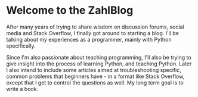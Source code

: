 # Welcome to the ZahlBlog
<!--
.. category: meta
-->
After many years of trying to share wisdom on discussion forums, social media and Stack Overflow, I finally got around to starting a blog. I'll be talking about my experiences as a programmer, mainly with Python specifically.

Since I'm also passionate about teaching programming, I'll also be trying to give insight into the process of learning Python, and teaching Python. Later I also intend to include some articles aimed at troubleshooting specific, common problems that beginners have - in a format like Stack Overflow, except that I get to control the questions as well. My long term goal is to write a book.
